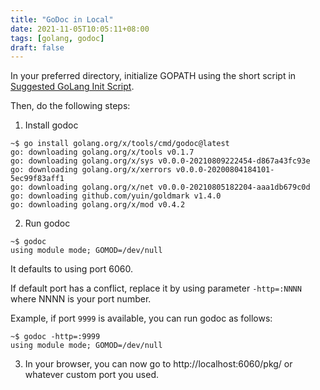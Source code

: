 ```yaml
---
title: "GoDoc in Local"
date: 2021-11-05T10:05:11+08:00
tags: [golang, godoc]
draft: false
---
```


In your preferred directory, initialize GOPATH using the short script in [Suggested GoLang Init Script](https://ismael.casimpan.com/quicktasks-golang/suggested-init-script-before-coding-in-golang/).

Then, do the following steps:

1. Install godoc

```
~$ go install golang.org/x/tools/cmd/godoc@latest
go: downloading golang.org/x/tools v0.1.7
go: downloading golang.org/x/sys v0.0.0-20210809222454-d867a43fc93e
go: downloading golang.org/x/xerrors v0.0.0-20200804184101-5ec99f83aff1
go: downloading golang.org/x/net v0.0.0-20210805182204-aaa1db679c0d
go: downloading github.com/yuin/goldmark v1.4.0
go: downloading golang.org/x/mod v0.4.2
```

2. Run godoc
```
~$ godoc
using module mode; GOMOD=/dev/null
```

It defaults to using port 6060.

If default port has a conflict, replace it by using parameter `-http=:NNNN` where NNNN is your port number.

Example, if port `9999` is available, you can run godoc as follows:
```
~$ godoc -http=:9999
using module mode; GOMOD=/dev/null
```

3. In your browser, you can now go to http://localhost:6060/pkg/ or whatever custom port you used. 
